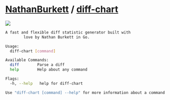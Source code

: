 # [NathanBurkett](https://github.com/NathanBurkett) / [diff-chart](https://github.com/NathanBurkett/diff-chart)

![](https://github.com/nathanburkett/diff-chart/workflows/Continuous%20Integration/badge.svg)

```bash
A fast and flexible diff statistic generator built with
        love by Nathan Burkett in Go.

Usage:
  diff-chart [command]

Available Commands:
  diff        Parse a diff
  help        Help about any command

Flags:
  -h, --help   help for diff-chart

Use "diff-chart [command] --help" for more information about a command.
```
